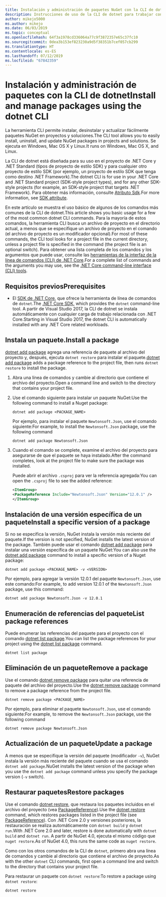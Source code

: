 ```yaml
---
title: Instalación y administración de paquetes NuGet con la CLI de dotnet
description: Instrucciones de uso de la CLI de dotnet para trabajar con paquetes NuGet.
author: mikejo5000
ms.author: mikejo
ms.date: 06/03/2019
ms.topic: conceptual
ms.openlocfilehash: 64f3a1978cd336064a77c9f3872357e65c37fc10
ms.sourcegitcommit: 0dea3b153ef823230a9d5f38351b7cef057cb299
ms.translationtype: HT
ms.contentlocale: es-ES
ms.lasthandoff: 07/12/2019
ms.locfileid: "67842359"
---
```

# <a name="install-and-manage-packages-using-the-dotnet-cli"></a><span data-ttu-id="e54e3-103">Instalación y administración de paquetes con la CLI de dotnet</span><span class="sxs-lookup"><span data-stu-id="e54e3-103">Install and manage packages using the dotnet CLI</span></span>

<span data-ttu-id="e54e3-104">La herramienta CLI permite instalar, desinstalar y actualizar fácilmente paquetes NuGet en proyectos y soluciones.</span><span class="sxs-lookup"><span data-stu-id="e54e3-104">The CLI tool allows you to easily install, uninstall, and update NuGet packages in projects and solutions.</span></span> <span data-ttu-id="e54e3-105">Se ejecuta en Windows, Mac OS X y Linux.</span><span class="sxs-lookup"><span data-stu-id="e54e3-105">It runs on Windows, Mac OS X, and Linux.</span></span>

<span data-ttu-id="e54e3-106">La CLI de dotnet está diseñada para su uso en el proyecto de .NET Core y .NET Standard (tipos de proyecto de estilo SDK) y para cualquier otro proyecto de estilo SDK (por ejemplo, un proyecto de estilo SDK que tenga como destino .NET Framework).</span><span class="sxs-lookup"><span data-stu-id="e54e3-106">The dotnet CLI is for use in your .NET Core and .NET Standard project (SDK-style project types), and for any other SDK-style projects (for example, an SDK-style project that targets .NET Framework).</span></span> <span data-ttu-id="e54e3-107">Para obtener más información, consulte [Atributo Sdk](/dotnet/core/tools/csproj#additions).</span><span class="sxs-lookup"><span data-stu-id="e54e3-107">For more information, see [SDK attribute](/dotnet/core/tools/csproj#additions).</span></span>

<span data-ttu-id="e54e3-108">En este artículo se muestra el uso básico de algunos de los comandos más comunes de la CLI de dotnet.</span><span class="sxs-lookup"><span data-stu-id="e54e3-108">This article shows you basic usage for a few of the most common dotnet CLI commands.</span></span> <span data-ttu-id="e54e3-109">Para la mayoría de estos comandos, la herramienta CLI busca un archivo de proyecto en el directorio actual, a menos que se especifique un archivo de proyecto en el comando (el archivo de proyecto es un modificador opcional).</span><span class="sxs-lookup"><span data-stu-id="e54e3-109">For most of these commands, the CLI tool looks for a project file in the current directory, unless a project file is specified in the command (the project file is an optional switch).</span></span> <span data-ttu-id="e54e3-110">Para obtener una lista completa de los comandos y los argumentos que puede usar, consulte las [herramientas de la interfaz de la línea de comandos (CLI) de .NET Core](../tools/dotnet-commands.md).</span><span class="sxs-lookup"><span data-stu-id="e54e3-110">For a complete list of commands and the arguments you may use, see the [.NET Core command-line interface (CLI) tools](../tools/dotnet-commands.md).</span></span>

## <a name="prerequisites"></a><span data-ttu-id="e54e3-111">Requisitos previos</span><span class="sxs-lookup"><span data-stu-id="e54e3-111">Prerequisites</span></span>

- <span data-ttu-id="e54e3-112">El [SDK de .NET Core](https://www.microsoft.com/net/download/), que ofrece la herramienta de línea de comandos de `dotnet`.</span><span class="sxs-lookup"><span data-stu-id="e54e3-112">The [.NET Core SDK](https://www.microsoft.com/net/download/), which provides the `dotnet` command-line tool.</span></span> <span data-ttu-id="e54e3-113">A partir de Visual Studio 2017, la CLI de dotnet se instala automáticamente con cualquier carga de trabajo relacionada con .NET Core.</span><span class="sxs-lookup"><span data-stu-id="e54e3-113">Starting in Visual Studio 2017, the dotnet CLI is automatically installed with any .NET Core related workloads.</span></span>

## <a name="install-a-package"></a><span data-ttu-id="e54e3-114">Instala un paquete.</span><span class="sxs-lookup"><span data-stu-id="e54e3-114">Install a package</span></span>

<span data-ttu-id="e54e3-115">[dotnet add package](/dotnet/core/tools/dotnet-add-package?tabs=netcore2x) agrega una referencia de paquete al archivo del proyecto y, después, ejecuta `dotnet restore` para instalar el paquete.</span><span class="sxs-lookup"><span data-stu-id="e54e3-115">[dotnet add package](/dotnet/core/tools/dotnet-add-package?tabs=netcore2x) adds a package reference to the project file, then runs `dotnet restore` to install the package.</span></span>

1. <span data-ttu-id="e54e3-116">Abra una línea de comandos y cambie al directorio que contiene el archivo del proyecto.</span><span class="sxs-lookup"><span data-stu-id="e54e3-116">Open a command line and switch to the directory that contains your project file.</span></span>

2. <span data-ttu-id="e54e3-117">Use el comando siguiente para instalar un paquete NuGet:</span><span class="sxs-lookup"><span data-stu-id="e54e3-117">Use the following command to install a Nuget package:</span></span>

    ```cli
    dotnet add package <PACKAGE_NAME>
    ```

    <span data-ttu-id="e54e3-118">Por ejemplo, para instalar el paquete `Newtonsoft.Json`, use el comando siguiente:</span><span class="sxs-lookup"><span data-stu-id="e54e3-118">For example, to install the `Newtonsoft.Json` package, use the following command</span></span>

    ```cli
    dotnet add package Newtonsoft.Json
    ```

3. <span data-ttu-id="e54e3-119">Cuando el comando se complete, examine el archivo del proyecto para asegurarse de que el paquete se haya instalado.</span><span class="sxs-lookup"><span data-stu-id="e54e3-119">After the command completes, look at the project file to make sure the package was installed.</span></span>

   <span data-ttu-id="e54e3-120">Puede abrir el archivo `.csproj` para ver la referencia agregada:</span><span class="sxs-lookup"><span data-stu-id="e54e3-120">You can open the `.csproj` file to see the added reference:</span></span>

    ```xml
   <ItemGroup>
    <PackageReference Include="Newtonsoft.Json" Version="12.0.1" />
   </ItemGroup>
    ```

## <a name="install-a-specific-version-of-a-package"></a><span data-ttu-id="e54e3-121">Instalación de una versión específica de un paquete</span><span class="sxs-lookup"><span data-stu-id="e54e3-121">Install a specific version of a package</span></span>

<span data-ttu-id="e54e3-122">Si no se especifica la versión, NuGet instala la versión más reciente del paquete.</span><span class="sxs-lookup"><span data-stu-id="e54e3-122">If the version is not specified, NuGet installs the latest version of the package.</span></span> <span data-ttu-id="e54e3-123">También puede usar el comando [dotnet add package](/dotnet/core/tools/dotnet-add-package?tabs=netcore2x) para instalar una versión específica de un paquete NuGet:</span><span class="sxs-lookup"><span data-stu-id="e54e3-123">You can also use the [dotnet add package](/dotnet/core/tools/dotnet-add-package?tabs=netcore2x) command to install a specific version of a Nuget package:</span></span>

```cli
dotnet add package <PACKAGE_NAME> -v <VERSION>
```

<span data-ttu-id="e54e3-124">Por ejemplo, para agregar la versión 12.0.1 del paquete `Newtonsoft.Json`, use este comando:</span><span class="sxs-lookup"><span data-stu-id="e54e3-124">For example, to add version 12.0.1 of the `Newtonsoft.Json` package, use this command:</span></span>

```cli
dotnet add package Newtonsoft.Json -v 12.0.1
```

## <a name="list-package-references"></a><span data-ttu-id="e54e3-125">Enumeración de referencias del paquete</span><span class="sxs-lookup"><span data-stu-id="e54e3-125">List package references</span></span>

<span data-ttu-id="e54e3-126">Puede enumerar las referencias del paquete para el proyecto con el comando [dotnet list package](/dotnet/core/tools/dotnet-list-package?tabs=netcore2x).</span><span class="sxs-lookup"><span data-stu-id="e54e3-126">You can list the package references for your project using the [dotnet list package](/dotnet/core/tools/dotnet-list-package?tabs=netcore2x) command.</span></span>

```cli
dotnet list package
```

## <a name="remove-a-package"></a><span data-ttu-id="e54e3-127">Eliminación de un paquete</span><span class="sxs-lookup"><span data-stu-id="e54e3-127">Remove a package</span></span>

<span data-ttu-id="e54e3-128">Use el comando [dotnet remove package](/dotnet/core/tools/dotnet-remove-package?tabs=netcore2x) para quitar una referencia de paquete del archivo del proyecto.</span><span class="sxs-lookup"><span data-stu-id="e54e3-128">Use the [dotnet remove package](/dotnet/core/tools/dotnet-remove-package?tabs=netcore2x) command to remove a package reference from the project file.</span></span>

```cli
dotnet remove package <PACKAGE_NAME>
```

<span data-ttu-id="e54e3-129">Por ejemplo, para eliminar el paquete `Newtonsoft.Json`, use el comando siguiente:</span><span class="sxs-lookup"><span data-stu-id="e54e3-129">For example, to remove the `Newtonsoft.Json` package, use the following command</span></span>

```cli
dotnet remove package Newtonsoft.Json
```

## <a name="update-a-package"></a><span data-ttu-id="e54e3-130">Actualización de un paquete</span><span class="sxs-lookup"><span data-stu-id="e54e3-130">Update a package</span></span>

<span data-ttu-id="e54e3-131">A menos que se especifique la versión del paquete (modificador `-v`), NuGet instala la versión más reciente del paquete cuando se usa el comando `dotnet add package`.</span><span class="sxs-lookup"><span data-stu-id="e54e3-131">NuGet installs the latest version of the package when you use the `dotnet add package` command unless you specify the package version (`-v` switch).</span></span>

## <a name="restore-packages"></a><span data-ttu-id="e54e3-132">Restaurar paquetes</span><span class="sxs-lookup"><span data-stu-id="e54e3-132">Restore packages</span></span>

<span data-ttu-id="e54e3-133">Use el comando [dotnet restore](/dotnet/core/tools/dotnet-restore?tabs=netcore2x), que restaura los paquetes incluidos en el archivo del proyecto (vea [PackageReference](../consume-packages/package-references-in-project-files.md)).</span><span class="sxs-lookup"><span data-stu-id="e54e3-133">Use the [dotnet restore](/dotnet/core/tools/dotnet-restore?tabs=netcore2x) command, which restores packages listed in the project file (see [PackageReference](../consume-packages/package-references-in-project-files.md)).</span></span> <span data-ttu-id="e54e3-134">Con .NET Core 2.0 y versiones posteriores, la restauración se realiza automáticamente con `dotnet build` y `dotnet run`.</span><span class="sxs-lookup"><span data-stu-id="e54e3-134">With .NET Core 2.0 and later, restore is done automatically with `dotnet build` and `dotnet run`.</span></span> <span data-ttu-id="e54e3-135">A partir de NuGet 4.0, ejecuta el mismo código que `nuget restore`.</span><span class="sxs-lookup"><span data-stu-id="e54e3-135">As of NuGet 4.0, this runs the same code as `nuget restore`.</span></span>

<span data-ttu-id="e54e3-136">Como con los otros comandos de la CLI de `dotnet`, primero abra una línea de comandos y cambie al directorio que contiene el archivo de proyecto.</span><span class="sxs-lookup"><span data-stu-id="e54e3-136">As with the other `dotnet` CLI commands, first open a command line and switch to the directory that contains your project file.</span></span>

<span data-ttu-id="e54e3-137">Para restaurar un paquete con `dotnet restore`:</span><span class="sxs-lookup"><span data-stu-id="e54e3-137">To restore a package using `dotnet restore`:</span></span>

```cli
dotnet restore 
```
